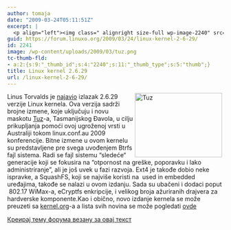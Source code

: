 ```yaml
---
author: tomaja
date: "2009-03-24T05:11:51Z"
excerpt: |
  <p align="left"><img class=" alignright size-full wp-image-2240" src="https://linuxo.org/wp-content/uploads/2009/03/tuz.png" alt="Tuz" title="Tuz" hspace="4" width="203" height="150" align="right" />Linus Torvalds&nbsp;je <a href="http://lkml.org/lkml/2009/3/23/449" target="_blank" title="Linux Kernel 2.6.29 Announcement">najavio</a>&nbsp;izlazak&nbsp;2.6.29 verzije&nbsp;Linux kernela. Ova verzija sadrži brojne izmene, koje uključuju i novu maskotu&nbsp;<a href="http://beta.linuxfoundation.org/news-media/blogs/browse/2009/03/kernel-gets-new-mascot" target="_blank" title="Jonathan Corbet&#39;s New Mascot Announcement">Tuz</a>-a, Tasmanijskog&nbsp;Đavola, u&nbsp;cilju prikupljanja pomoći ovoj ugroženoj vrsti u Australiji tokom&nbsp;linux.conf.au 2009 konferencije. Bitne izmene u ovom kernelu su predstavljene pre svega uvođenjem&nbsp;Btrfs fajl sistema. Radi se&nbsp;fajl sistemu&nbsp;&ldquo;sledeće&ldquo; generacije koji se fokusira na&nbsp;&ldquo;otpornost na gre&scaron;ke, poporavku i lako administriranje&rdquo;, ali je jo&scaron; uvek u fazi razvoja. Ext4 je takođe dobio neke ispravke,&nbsp;a SquashFS, koji se najvi&scaron;e koristi na&nbsp; used in embedded uređajima, takođe se nalazi u&nbsp;ovom izdanju. Sada su ubačeni i&nbsp;dodaci poput &nbsp;802.17 WiMax-a, eCryptfs&nbsp;enkripcije, i velikog broja ažuriranih drajvera za hardverske komponente.Kao i obično, novo izdanje kernela se može preuzeti&nbsp;sa&nbsp;<a href="http://kernel.org/" target="_blank" title="Official Kernel Site">kernel.org</a>-a&nbsp;a lista svih novina se može pogledati&nbsp;<a href="http://kernel.org/pub/linux/kernel/v2.6/ChangeLog-2.6.29" target="_blank" title="Kernel 2.6.29 Changelog">ovde</a></p>
guid: https://forum.linuxo.org/2009/03/24/linux-kernel-2-6-29/
id: 2241
image: /wp-content/uploads/2009/03/tuz.png
tc-thumb-fld:
- a:2:{s:9:"_thumb_id";s:4:"2240";s:11:"_thumb_type";s:5:"thumb";}
title: Linux kernel 2.6.29
url: /linux-kernel-2-6-29/
---
```

<p align="left">
  <img class=" alignright size-full wp-image-2240" src="https://linuxo.org/wp-content/uploads/2009/03/tuz.png" alt="Tuz" title="Tuz" hspace="4" width="203" height="150" align="right" />Linus Torvalds&nbsp;je <a href="http://lkml.org/lkml/2009/3/23/449" target="_blank" title="Linux Kernel 2.6.29 Announcement">najavio</a>&nbsp;izlazak&nbsp;2.6.29 verzije&nbsp;Linux kernela. Ova verzija sadrži brojne izmene, koje uključuju i novu maskotu&nbsp;<a href="http://beta.linuxfoundation.org/news-media/blogs/browse/2009/03/kernel-gets-new-mascot" target="_blank" title="Jonathan Corbet&#39;s New Mascot Announcement">Tuz</a>-a, Tasmanijskog&nbsp;Đavola, u&nbsp;cilju prikupljanja pomoći ovoj ugroženoj vrsti u Australiji tokom&nbsp;linux.conf.au 2009 konferencije. Bitne izmene u ovom kernelu su predstavljene pre svega uvođenjem&nbsp;Btrfs fajl sistema. Radi se&nbsp;fajl sistemu&nbsp;&ldquo;sledeće&ldquo; generacije koji se fokusira na&nbsp;&ldquo;otpornost na gre&scaron;ke, poporavku i lako administriranje&rdquo;, ali je jo&scaron; uvek u fazi razvoja. Ext4 je takođe dobio neke ispravke,&nbsp;a SquashFS, koji se najvi&scaron;e koristi na&nbsp; used in embedded uređajima, takođe se nalazi u&nbsp;ovom izdanju. Sada su ubačeni i&nbsp;dodaci poput &nbsp;802.17 WiMax-a, eCryptfs&nbsp;enkripcije, i velikog broja ažuriranih drajvera za hardverske komponente.Kao i obično, novo izdanje kernela se može preuzeti&nbsp;sa&nbsp;<a href="http://kernel.org/" target="_blank" title="Official Kernel Site">kernel.org</a>-a&nbsp;a lista svih novina se može pogledati&nbsp;<a href="http://kernel.org/pub/linux/kernel/v2.6/ChangeLog-2.6.29" target="_blank" title="Kernel 2.6.29 Changelog">ovde</a>
</p>

<!--break-->

[Креирај тему форума везану за овај текст](https://linuxo.org/nova-tema-na-forumu/?se_pid=2241)